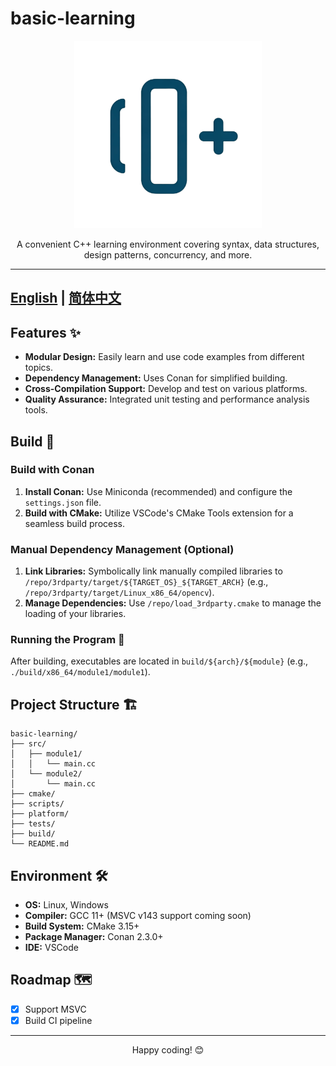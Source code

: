 # basic-learning

<p align="center">
  <img src="assets/logo.png" alt="basic-learning Logo" width="300"> <br/>
</p>

<p align="center">
  A convenient C++ learning environment covering syntax, data structures, design patterns, concurrency, and more.
</p>

---
[English](README_EN.md) | [简体中文](README.md)
---

## Features ✨

- **Modular Design:** Easily learn and use code examples from different topics.
- **Dependency Management:** Uses Conan for simplified building.
- **Cross-Compilation Support:** Develop and test on various platforms.
- **Quality Assurance:** Integrated unit testing and performance analysis tools.


## Build 🚀

### Build with Conan

1. **Install Conan:** Use Miniconda (recommended) and configure the `settings.json` file.
2. **Build with CMake:**  Utilize VSCode's CMake Tools extension for a seamless build process.


### Manual Dependency Management (Optional)

1. **Link Libraries:** Symbolically link manually compiled libraries to `/repo/3rdparty/target/${TARGET_OS}_${TARGET_ARCH}` (e.g., `/repo/3rdparty/target/Linux_x86_64/opencv`).
2. **Manage Dependencies:** Use `/repo/load_3rdparty.cmake` to manage the loading of your libraries.


### Running the Program 🏃

After building, executables are located in `build/${arch}/${module}` (e.g., `./build/x86_64/module1/module1`).


## Project Structure 🏗️

```
basic-learning/
├── src/
│   ├── module1/
│   │   └── main.cc
│   └── module2/
│       └── main.cc
├── cmake/
├── scripts/
├── platform/
├── tests/
├── build/
└── README.md
```



## Environment 🛠️

- **OS:** Linux, Windows
- **Compiler:** GCC 11+ (MSVC v143 support coming soon)
- **Build System:** CMake 3.15+
- **Package Manager:** Conan 2.3.0+
- **IDE:** VSCode


## Roadmap 🗺️

- [x] Support MSVC
- [x] Build CI pipeline

---

<p align="center">
  Happy coding! 😊
</p>